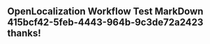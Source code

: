 <properties
ms.topic="hero-topic"
ms.test1="hero-topic"
ms.test2="test"/>

## OpenLocalization Workflow Test MarkDown 415bcf42-5feb-4443-964b-9c3de72a2423 thanks!
